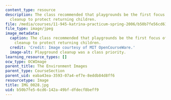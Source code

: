 ```yaml
---
content_type: resource
description: The class recommended that playgrounds be the first focus of environmental
  cleanup to protect returning children.
file: /media/courses/11-945-katrina-practicum-spring-2006/b50b7fe56cd6142a49bfdfdecf8beff9_IMG_0028.jpg
file_type: image/jpeg
image_metadata:
  caption: The class recommended that playgrounds be the first focus of environmental
    cleanup to protect returning children.
  credit: 'Credit: Image courtesy of MIT OpenCourseWare.'
  image-alt: Playground cleanup was a class priority.
learning_resource_types: []
ocw_type: OCWImage
parent_title: The Environment Images
parent_type: CourseSection
parent_uid: eaba43ea-3593-07a4-ef7e-8eddb84d8ff6
resourcetype: Image
title: IMG_0028.jpg
uid: b50b7fe5-6cd6-142a-49bf-dfdecf8beff9
---
```

